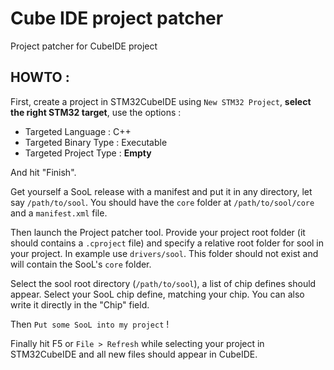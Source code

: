 # Cube IDE project patcher
Project patcher for CubeIDE project

## HOWTO :

First, create a project in STM32CubeIDE using `New STM32 Project`, **select the right STM32 target**, use the options :

 - Targeted Language : C++
 - Targeted Binary Type : Executable
 - Targeted Project Type : **Empty**
 
And hit "Finish".

Get yourself a SooL release with a manifest and put it in any directory, let say `/path/to/sool`.
You should have the `core` folder at `/path/to/sool/core` and a `manifest.xml` file.

Then launch the Project patcher tool.
Provide your project root folder (it should contains a `.cproject` file) and specify a relative root folder for sool in your project.
In example use `drivers/sool`. This folder should not exist and will contain the SooL's `core` folder.

Select the sool root directory (`/path/to/sool`), a list of chip defines should appear.
Select your SooL chip define, matching your chip. You can also write it directly in the "Chip" field.

Then `Put some SooL into my project` !

Finally hit F5 or `File > Refresh` while selecting your project in STM32CubeIDE and all new files should appear in CubeIDE.